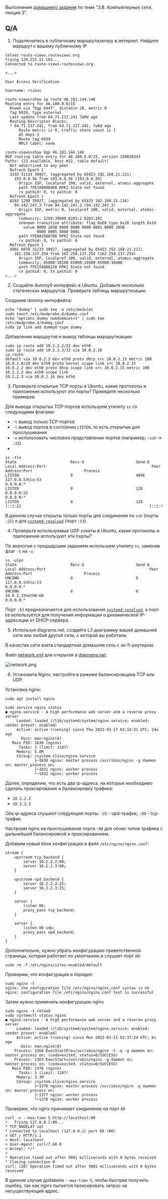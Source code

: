 Выполнение [домашнего задания](https://github.com/netology-code/sysadm-homeworks/blob/devsys10/03-sysadmin-08-net/README.md) 
по теме "3.8. Компьютерные сети, лекция 3".

## Q/A

1. Подключитесь к публичному маршрутизатору в интернет. Найдите маршрут к вашему публичному IP

```shell
telnet route-views.routeviews.org
Trying 128.223.51.103...
Connected to route-views.routeviews.org.

<...>

User Access Verification

Username: rviews

route-views>show ip route 46.181.144.146
Routing entry for 46.180.0.0/15
  Known via "bgp 6447", distance 20, metric 0
  Tag 6939, type external
  Last update from 64.71.137.241 7w0d ago
  Routing Descriptor Blocks:
  * 64.71.137.241, from 64.71.137.241, 7w0d ago
      Route metric is 0, traffic share count is 1
      AS Hops 3
      Route tag 6939
      MPLS label: none

route-views>show bgp 46.181.144.146   
BGP routing table entry for 46.180.0.0/15, version 150820343
Paths: (23 available, best #22, table default)
  Not advertised to any peer
  Refresh Epoch 1
  3333 31133 39927, (aggregated by 65423 192.168.21.211)
    193.0.0.56 from 193.0.0.56 (193.0.0.56)
      Origin IGP, localpref 100, valid, external, atomic-aggregate
      path 7FE1040964D8 RPKI State not found
      rx pathid: 0, tx pathid: 0
  Refresh Epoch 1
  8283 1299 39927, (aggregated by 65423 192.168.21.136)
    94.142.247.3 from 94.142.247.3 (94.142.247.3)
      Origin IGP, metric 0, localpref 100, valid, external, atomic-aggregate
      Community: 1299:30000 8283:1 8283:101
      unknown transitive attribute: flag 0xE0 type 0x20 length 0x18
        value 0000 205B 0000 0000 0000 0001 0000 205B
              0000 0005 0000 0001 
      path 7FE0A25887D8 RPKI State not found
      rx pathid: 0, tx pathid: 0
  Refresh Epoch 1
  4901 6079 31133 39927, (aggregated by 65423 192.168.21.211)
    162.250.137.254 from 162.250.137.254 (162.250.137.254)
      Origin IGP, localpref 100, valid, external, atomic-aggregate
      Community: 65000:10100 65000:10300 65000:10400
      path 7FE154880220 RPKI State not found
      rx pathid: 0, tx pathid: 0
<...>
```

2. Создайте dummy0 интерфейс в Ubuntu. Добавьте несколько статических маршрутов. Проверьте таблицу маршрутизации.

Создание dummy-интерфейса:

```shell
echo "dummy" | sudo tee -a /etc/modules
sudo touch /etc/modprobe.d/dummy.conf
echo "options dummy numdummies=1" | sudo tee /etc/modprobe.d/dummy.conf
sudo ip link add dummy0 type dummy
```

Добавление маршрутов и вывод таблицы маршрутизации:

```shell
sudo ip route add 10.2.2.2/32 dev eth0
sudo ip route add 10.2.2.3/32 via 10.0.2.16
ip route
default via 10.0.2.2 dev eth0 proto dhcp src 10.0.2.15 metric 100 
10.0.2.0/24 dev eth0 proto kernel scope link src 10.0.2.15 
10.0.2.2 dev eth0 proto dhcp scope link src 10.0.2.15 metric 100 
10.2.2.2 dev eth0 scope link 
10.2.2.3 via 10.0.2.16 dev eth0
```

3. Проверьте открытые TCP порты в Ubuntu, какие протоколы и приложения используют эти порты? Приведите несколько примеров.

Для вывода открытых TCP-портов используем утилиту `ss` со следующими флагами:
* `-t` вывод только TCP-портов
* `-l` вывод портов в состоянии `LISTEN`, то есть открытые для прослушивания
* `-n` использовать числовое представление портов (например, `:ssh` -> `:22`)
* 

```shell
ss -tln
State                        Recv-Q                       Send-Q                                             Local Address:Port                                               Peer Address:Port                       Process                       
LISTEN                       0                            4096                                               127.0.0.53%lo:53                                                      0.0.0.0:*                                                        
LISTEN                       0                            128                                                      0.0.0.0:22                                                      0.0.0.0:*                                                        
LISTEN                       0                            128                                                         [::]:22                                                         [::]:*                                                                                
```

В данном случае открыты только порты для соединения по `ssh` (порты `:22`) и для [`systemd-resolved`](https://www.freedesktop.org/software/systemd/man/systemd-resolved.service.html) (порт `:53`).

4. Проверьте используемые UDP сокеты в Ubuntu, какие протоколы и приложения используют эти порты?

По аналогии с предыдущим заданием используем утилиту `ss`, заменив флаг `-t` на `-u`

```shell
ss -ulpn
State                        Recv-Q                       Send-Q                                              Local Address:Port                                              Peer Address:Port                       Process                       
UNCONN                       0                            0                                                   127.0.0.53%lo:53                                                     0.0.0.0:*                                                        
UNCONN                       0                            0                                                  10.0.2.15%eth0:68                                                     0.0.0.0:*
```

Порт `:53` предназначается для использования [`systemd-resolved`](https://www.freedesktop.org/software/systemd/man/systemd-resolved.service.html),
а порт `68` используется для получения информации о динамической IP-адресации от DHCP-сервера.

5. Используя diagrams.net, создайте L3 диаграмму вашей домашней сети или любой другой сети, с которой вы работали.

В качестве сети взята стандартная домашняя сеть с wi-fi-роутером.

Файл [network.xml](./network.xml) для открытия в [diagrams.net](https://diagrams.net).

![network.png](./network.png)

6. Установите Nginx, настройте в режиме балансировщика TCP или UDP.

Установка nginx:

```shell
sudo apt install nginx

sudo service nginx status
● nginx.service - A high performance web server and a reverse proxy server
     Loaded: loaded (/lib/systemd/system/nginx.service; enabled; vendor preset: enabled)
     Active: active (running) since Thu 2022-03-17 03:14:31 UTC; 24s ago
       Docs: man:nginx(8)
   Main PID: 1830 (nginx)
      Tasks: 3 (limit: 1107)
     Memory: 5.0M
     CGroup: /system.slice/nginx.service
             ├─1830 nginx: master process /usr/sbin/nginx -g daemon on; master_process on;
             ├─1831 nginx: worker process
             └─1832 nginx: worker process
```

Далее, определим, что есть два ip-адреса, на которые необходимо сделать проксирование и балансировку трафика:
* `10.2.2.2`
* `10.2.2.3`

Оба ip-адреса слушают следующие порты: `:25` - upd-трафик, `:80` - tcp-трафик.

Настроим nginx на прослушивание порта `:80` для обоих типов трафика с дальнейшей балансировкой и проксированием.

Добавим новый блок конфигурации в файл `/etc/nginx/nginx.conf`:

```
stream {
    upstream tcp_backend {
        server 10.2.2.2:80;
        server 10.2.2.3:80;
    }

    upstream upd_backend {
        server 10.2.2.2:25;
        server 10.2.2.3:25;
    }

    server {
        listen 80;
        proxy_pass tcp_backend;
    }

    server {
        listen 80 udp;
        proxy_pass upd_backend;
    }
}
```

Дополнительно, нужно убрать конфигурацию приветственной страницы, которая работает по умолчанию и слушает порт `80`:

```shell
sudo rm -f /etc/nginx/sites-enabled/default
```

Проверим, что конфигурация в порядке:

```shell
sudo nginx -t
nginx: the configuration file /etc/nginx/nginx.conf syntax is ok
nginx: configuration file /etc/nginx/nginx.conf test is successful
```

Затем нужно применить конфигурацию nginx

```shell
sudo nginx -s reload
sudo systemctl status nginx
● nginx.service - A high performance web server and a reverse proxy server
     Loaded: loaded (/lib/systemd/system/nginx.service; enabled; vendor preset: enabled)
     Active: active (running) since Mon 2022-03-21 03:37:24 UTC; 6s ago
       Docs: man:nginx(8)
    Process: 1364 ExecStartPre=/usr/sbin/nginx -t -q -g daemon on; master_process on; (code=exited, status=0/SUCCESS)
    Process: 1367 ExecStart=/usr/sbin/nginx -g daemon on; master_process on; (code=exited, status=0/SUCCESS)
   Main PID: 1376 (nginx)
      Tasks: 3 (limit: 1107)
     Memory: 3.3M
     CGroup: /system.slice/nginx.service
             ├─1376 nginx: master process /usr/sbin/nginx -g daemon on; master_process on;
             ├─1377 nginx: worker process
             └─1378 nginx: worker process
```

Проверим, что nginx принимает соединение на порт `80`

```shell
curl -v --max-time 5 http://localhost:80
*   Trying 127.0.0.1:80...
* TCP_NODELAY set
* Connected to localhost (127.0.0.1) port 80 (#0)
> GET / HTTP/1.1
> Host: localhost
> User-Agent: curl/7.68.0
> Accept: */*
> 
* Operation timed out after 5001 milliseconds with 0 bytes received
* Closing connection 0
curl: (28) Operation timed out after 5001 milliseconds with 0 bytes received
```

В данном случае добавили `--max-time 5`, чтобы быстрее получить ошибку, так как nginx пытается проксировать запрос на несуществующий адрес.
